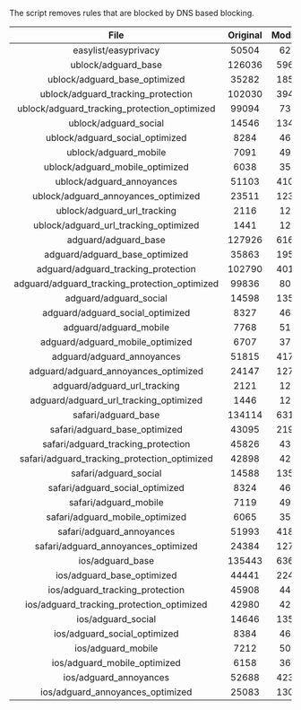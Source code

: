 The script removes rules that are blocked by DNS based blocking.


| File | Original | Modified |
|:----:|:-----:|:-----:|
| easylist/easyprivacy | 50504 | 6215 |
| ublock/adguard_base | 126036 | 59670 |
| ublock/adguard_base_optimized | 35282 | 18510 |
| ublock/adguard_tracking_protection | 102030 | 39418 |
| ublock/adguard_tracking_protection_optimized | 99094 | 7392 |
| ublock/adguard_social | 14546 | 13476 |
| ublock/adguard_social_optimized | 8284 | 4603 |
| ublock/adguard_mobile | 7091 | 4954 |
| ublock/adguard_mobile_optimized | 6038 | 3539 |
| ublock/adguard_annoyances | 51103 | 41063 |
| ublock/adguard_annoyances_optimized | 23511 | 12378 |
| ublock/adguard_url_tracking | 2116 | 1256 |
| ublock/adguard_url_tracking_optimized | 1441 | 1253 |
| adguard/adguard_base | 127926 | 61661 |
| adguard/adguard_base_optimized | 35863 | 19554 |
| adguard/adguard_tracking_protection | 102790 | 40124 |
| adguard/adguard_tracking_protection_optimized | 99836 | 8085 |
| adguard/adguard_social | 14598 | 13535 |
| adguard/adguard_social_optimized | 8327 | 4646 |
| adguard/adguard_mobile | 7768 | 5129 |
| adguard/adguard_mobile_optimized | 6707 | 3707 |
| adguard/adguard_annoyances | 51815 | 41707 |
| adguard/adguard_annoyances_optimized | 24147 | 12715 |
| adguard/adguard_url_tracking | 2121 | 1262 |
| adguard/adguard_url_tracking_optimized | 1446 | 1259 |
| safari/adguard_base | 134114 | 63100 |
| safari/adguard_base_optimized | 43095 | 21968 |
| safari/adguard_tracking_protection | 45826 | 4397 |
| safari/adguard_tracking_protection_optimized | 42898 | 4252 |
| safari/adguard_social | 14588 | 13519 |
| safari/adguard_social_optimized | 8324 | 4633 |
| safari/adguard_mobile | 7119 | 4989 |
| safari/adguard_mobile_optimized | 6065 | 3568 |
| safari/adguard_annoyances | 51993 | 41804 |
| safari/adguard_annoyances_optimized | 24384 | 12788 |
| ios/adguard_base | 135443 | 63618 |
| ios/adguard_base_optimized | 44441 | 22484 |
| ios/adguard_tracking_protection | 45908 | 4404 |
| ios/adguard_tracking_protection_optimized | 42980 | 4259 |
| ios/adguard_social | 14646 | 13550 |
| ios/adguard_social_optimized | 8384 | 4647 |
| ios/adguard_mobile | 7212 | 5030 |
| ios/adguard_mobile_optimized | 6158 | 3606 |
| ios/adguard_annoyances | 52688 | 42391 |
| ios/adguard_annoyances_optimized | 25083 | 13079 |